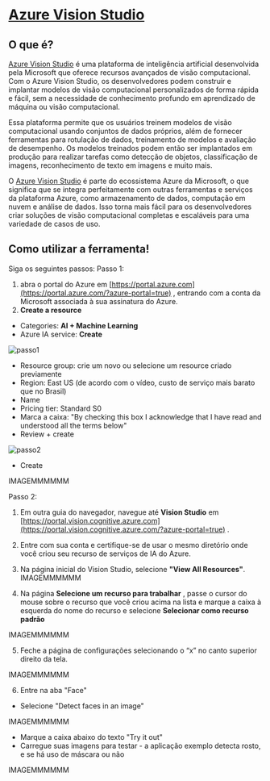 # [Azure Vision Studio](https://portal.vision.cognitive.azure.com/)

## O que é?
[Azure Vision Studio](https://portal.vision.cognitive.azure.com/)  é uma plataforma de inteligência artificial desenvolvida pela Microsoft que oferece recursos avançados de visão computacional. Com o Azure Vision Studio, os desenvolvedores podem construir e implantar modelos de visão computacional personalizados de forma rápida e fácil, sem a necessidade de conhecimento profundo em aprendizado de máquina ou visão computacional.  

Essa plataforma permite que os usuários treinem modelos de visão computacional usando conjuntos de dados próprios, além de fornecer ferramentas para rotulação de dados, treinamento de modelos e avaliação de desempenho. Os modelos treinados podem então ser implantados em produção para realizar tarefas como detecção de objetos, classificação de imagens, reconhecimento de texto em imagens e muito mais.

O [Azure Vision Studio](https://portal.vision.cognitive.azure.com/) é parte do ecossistema Azure da Microsoft, o que significa que se integra perfeitamente com outras ferramentas e serviços da plataforma Azure, como armazenamento de dados, computação em nuvem e análise de dados. Isso torna mais fácil para os desenvolvedores criar soluções de visão computacional completas e escaláveis para uma variedade de casos de uso.

## Como utilizar a ferramenta! 

Siga os seguintes passos:
Passo 1: 
1. abra o portal do Azure em [https://portal.azure.com](https://portal.azure.com/?azure-portal=true) , entrando com a conta da Microsoft associada à sua assinatura do Azure.
2. **Create a resource**
- Categories: **AI + Machine Learning**
- Azure IA service: **Create**

![passo1](https://github.com/ghrocha/DIO-Microsoft-Azure-AI-Fundamentals2/assets/96626042/7bd492b6-7b85-4e65-993b-b1813f52f4b3)



-   Resource group: crie um novo ou selecione um resource criado previamente
-   Region: East US (de acordo com o vídeo, custo de serviço mais barato que no Brasil)
-   Name
-   Pricing tier: Standard S0
-   Marca a caixa: "By checking this box I acknowledge that I have read and understood all the terms below"
-   Review + create

![passo2](https://github.com/ghrocha/DIO-Microsoft-Azure-AI-Fundamentals2/assets/96626042/1e2f55fb-4458-46f3-8cbb-f960597dd1ee)

- Create

IMAGEMMMMMM

Passo 2: 
1. Em outra guia do navegador, navegue até **Vision Studio** em [https://portal.vision.cognitive.azure.com](https://portal.vision.cognitive.azure.com/?azure-portal=true) .
 2.  Entre com sua conta e certifique-se de usar o mesmo diretório onde você criou seu recurso de serviços de IA do Azure.
3.  Na página inicial do Vision Studio, selecione **"View All Resources"**.
IMAGEMMMMMM

4. Na página **Selecione um recurso para trabalhar** , passe o cursor do mouse sobre o recurso que você criou acima na lista e marque a caixa à esquerda do nome do recurso e selecione **Selecionar como recurso padrão** 

IMAGEMMMMMM

5.  Feche a página de configurações selecionando o “x” no canto superior direito da tela.

IMAGEMMMMMM

6.   Entre na aba "Face" 
-   Selecione "Detect faces in an image"

IMAGEMMMMMM

-   Marque a caixa abaixo do texto "Try it out"
 -   Carregue suas imagens para testar - a aplicação exemplo detecta rosto, e se há uso de máscara ou não
 
 IMAGEMMMMMM
